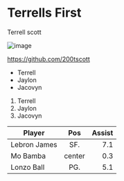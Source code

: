 # Terrells First
 Terrell scott

 ![image](https://user-images.githubusercontent.com/98351999/150881517-b61097c9-9050-42bb-bf23-03b3e30cbf48.jpeg)


 https://github.com/200tscott
    
* Terrell
* Jaylon
* Jacovyn

1. Terrell
2. Jaylon
3. Jacovyn

| Player        | Pos         | Assist  |
| ------------- |:-----------:| -----:  |
| Lebron James  | SF.         | 7.1     |
| Mo Bamba      | center      | 0.3     |
| Lonzo Ball    | PG.         | 5.1     |
